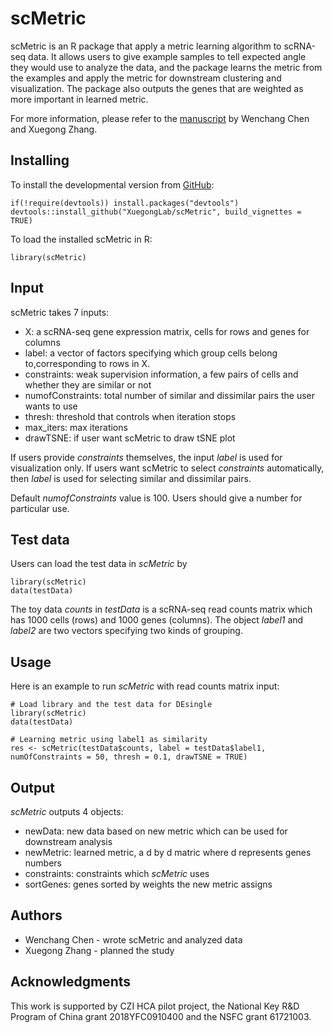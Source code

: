 # scMetric

scMetric is an R package that apply a metric learning algorithm to scRNA-seq data. It allows users to give example samples to tell expected angle they would use to analyze the data, and the package learns the metric from the examples and apply the metric for downstream clustering and visualization. The package also outputs the genes that are weighted as more important in learned metric. 

For more information, please refer to the [manuscript](https://www.biorxiv.org/content/early/2018/10/30/456814) by Wenchang Chen and Xuegong Zhang.
## Installing

To install the developmental version from [GitHub](https://github.com/chenwenchang/scMetric): 

```
if(!require(devtools)) install.packages("devtools")
devtools::install_github("XuegongLab/scMetric", build_vignettes = TRUE)
```

To load the installed scMetric in R:

```
library(scMetric)
```

## Input

scMetric takes 7 inputs: 
* X: a scRNA-seq gene expression matrix, cells for rows and genes for columns
* label: a vector of factors specifying which group cells belong to,corresponding to rows in X. 
* constraints: weak supervision information, a few pairs of cells and whether they are similar or not
* numofConstraints: total number of similar and dissimilar pairs the user wants to use
* thresh: threshold that controls when iteration stops
* max_iters: max iterations
* drawTSNE: if user want scMetric to draw tSNE plot

If users provide *constraints* themselves, the input *label* is used for visualization only. If users want scMetric to select *constraints* automatically, then *label* is used for selecting similar and dissimilar pairs. 

Default *numofConstraints* value is 100. Users should give a number for particular use.

## Test data

Users can load the test data in *scMetric* by

```
library(scMetric)
data(testData)
```
The toy data *counts* in *testData* is a scRNA-seq read counts matrix which has 1000 cells (rows) and 1000 genes (columns). The object *label1* and *label2* are two vectors specifying two kinds of grouping.

## Usage

Here is an example to run *scMetric* with read counts matrix input:

```
# Load library and the test data for DEsingle
library(scMetric)
data(testData)

# Learning metric using label1 as similarity
res <- scMetric(testData$counts, label = testData$label1, numOfConstraints = 50, thresh = 0.1, drawTSNE = TRUE)

```

## Output
*scMetric* outputs 4 objects:
* newData: new data based on new metric which can be used for downstream analysis
* newMetric: learned metric, a d by d matric where d represents genes numbers
* constraints: constraints which *scMetric* uses
* sortGenes: genes sorted by weights the new metric assigns

## Authors

* Wenchang Chen - wrote scMetric and analyzed data
* Xuegong Zhang - planned the study 

## Acknowledgments

This work is supported by CZI HCA pilot project, the National Key R&D Program of China grant 2018YFC0910400 and the NSFC grant 61721003.

